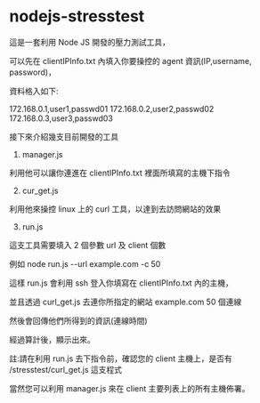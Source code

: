 nodejs-stresstest
=================

這是一套利用 Node JS 開發的壓力測試工具，

可以先在 clientIPInfo.txt 內填入你要操控的 agent 資訊(IP,username, password)，

資料格入如下:

172.168.0.1,user1,passwd01
172.168.0.2,user2,passwd02
172.168.0.3,user3,passwd03

接下來介紹幾支目前開發的工具

1. manager.js

利用他可以讓你連進在 clientIPInfo.txt 裡面所填寫的主機下指令

2. cur_get.js

利用他來操控 linux 上的 curl 工具，以達到去訪問網站的效果

3. run.js

這支工具需要填入 2 個參數 url 及 client 個數

例如 node run.js --url example.com -c 50

這樣 run.js 會利用 ssh 登入你填寫在 clientIPInfo.txt 內的主機，

並且透過 curl_get.js 去連你所指定的網站 example.com 50 個連線

然後會回傳他們所得到的資訊(連線時間)

經過算計後，顯示出來。


註:請在利用 run.js 去下指令前，確認您的 client 主機上，是否有 /stresstest/curl_get.js 這支程式

當然您可以利用 manager.js 來在 client 主要列表上的所有主機佈署。
